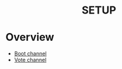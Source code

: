 <h1 align="center">
SETUP
</h1>

# Overview
- [Boot channel](https://raven-sgwc.github.io/Buckshot-Roulette-Discord-Bot/web/how-to/boot.html)
- [Vote channel](https://raven-sgwc.github.io/Buckshot-Roulette-Discord-Bot/web/how-to/vote.html)